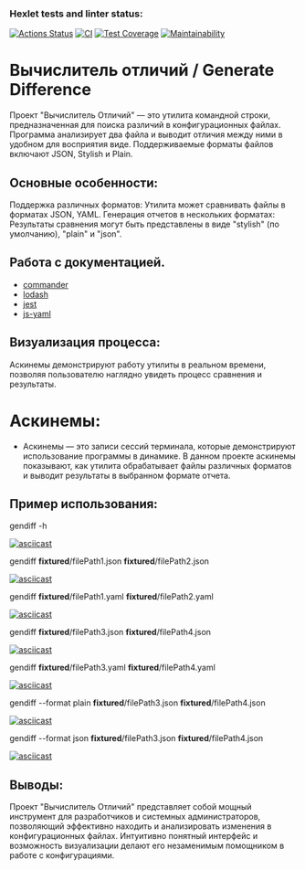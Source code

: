 ### Hexlet tests and linter status:
[![Actions Status](https://github.com/userbairapshi/frontend-project-46/actions/workflows/hexlet-check.yml/badge.svg)](https://github.com/userbairapshi/frontend-project-46/actions) [![CI](https://github.com/userbairapshi/frontend-project-46/actions/workflows/eslnt-test-check.yml/badge.svg)](https://github.com/userbairapshi/frontend-project-46/actions/workflows/eslnt-test-check.yml) [![Test Coverage](https://api.codeclimate.com/v1/badges/daf44fed5c00cdacf56f/test_coverage)](https://codeclimate.com/github/userbairapshi/frontend-project-46/test_coverage) [![Maintainability](https://api.codeclimate.com/v1/badges/daf44fed5c00cdacf56f/maintainability)](https://codeclimate.com/github/userbairapshi/frontend-project-46/maintainability)

# Вычислитель отличий / Generate Difference

Проект "Вычислитель Отличий" — это утилита командной строки, предназначенная для поиска различий в конфигурационных файлах. Программа анализирует два файла и выводит отличия между ними в удобном для восприятия виде. Поддерживаемые форматы файлов включают JSON, Stylish и Plain.

## Основные особенности:

Поддержка различных форматов: Утилита может сравнивать файлы в форматах JSON, YAML.
Генерация отчетов в нескольких форматах: Результаты сравнения могут быть представлены в виде "stylish" (по умолчанию), "plain" и "json".

## Работа с документацией.

- [commander](https://www.npmjs.com/package/commander)
- [lodash](https://lodash.com)
- [jest](https://jestjs.io/ru/)
- [js-yaml](https://www.npmjs.com/package/js-yaml)


## Визуализация процесса: 

Аскинемы демонстрируют работу утилиты в реальном времени, позволяя пользователю наглядно увидеть процесс сравнения и результаты.


# Аскинемы:
- Аскинемы — это записи сессий терминала, которые демонстрируют использование программы в динамике. В данном проекте аскинемы показывают, как утилита обрабатывает файлы различных форматов и выводит результаты в выбранном формате отчета.

## Пример использования:

gendiff -h

[![asciicast](https://asciinema.org/a/WrS2oANiXgdcwuGyOp4ufybrP.svg)](https://asciinema.org/a/WrS2oANiXgdcwuGyOp4ufybrP)

gendiff __fixtured__/filePath1.json __fixtured__/filePath2.json

[![asciicast](https://asciinema.org/a/sSz28AvCkLpuoFZxzriDe01uD.svg)](https://asciinema.org/a/sSz28AvCkLpuoFZxzriDe01uD)

gendiff __fixtured__/filePath1.yaml __fixtured__/filePath2.yaml

[![asciicast](https://asciinema.org/a/RA37E4jyODFxrzjnM6vijkMdc.svg)](https://asciinema.org/a/RA37E4jyODFxrzjnM6vijkMdc)

gendiff __fixtured__/filePath3.json __fixtured__/filePath4.json

[![asciicast](https://asciinema.org/a/nr2Pan68zXLqwC3MuuUVErJlz.svg)](https://asciinema.org/a/nr2Pan68zXLqwC3MuuUVErJlz)

gendiff __fixtured__/filePath3.yaml __fixtured__/filePath4.yaml

[![asciicast](https://asciinema.org/a/OLxD8j4TK6S1ymPiOG9Svmbo2.svg)](https://asciinema.org/a/OLxD8j4TK6S1ymPiOG9Svmbo2)

gendiff --format plain __fixtured__/filePath3.json __fixtured__/filePath4.json

[![asciicast](https://asciinema.org/a/6UYYnCE4Z2c9bTqs5STOwMPru.svg)](https://asciinema.org/a/6UYYnCE4Z2c9bTqs5STOwMPru)

gendiff --format json __fixtured__/filePath3.json __fixtured__/filePath4.json

[![asciicast](https://asciinema.org/a/ChEKxlVFaKN5TFQH3hRQvcWKy.svg)](https://asciinema.org/a/ChEKxlVFaKN5TFQH3hRQvcWKy)

## Выводы:
Проект "Вычислитель Отличий" представляет собой мощный инструмент для разработчиков и системных администраторов, позволяющий эффективно находить и анализировать изменения в конфигурационных файлах. Интуитивно понятный интерфейс и возможность визуализации делают его незаменимым помощником в работе с конфигурациями.